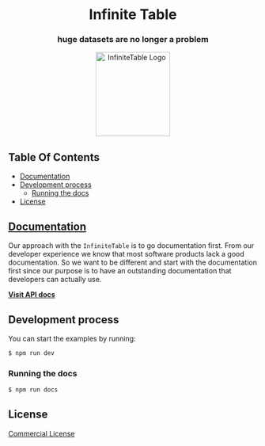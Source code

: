 
<div align="center">

<h1>
<b>Infinite Table</b>
</h1>
<h3> huge datasets are no longer a problem</h3>
  <a href="https://infinite-table.com">
    <img width="150px" height="170px" alt="InfiniteTable Logo" src="https://infinite-table.com/logo-infinite.svg">
  </a>

</div>

## Table Of Contents

<!-- START doctoc generated TOC please keep comment here to allow auto update -->
<!-- DON'T EDIT THIS SECTION, INSTEAD RE-RUN doctoc TO UPDATE -->

- [Documentation](#documentation)
- [Development process](#development-process)
  - [Running the docs](#running-the-docs)
- [License](#license)

<!-- END doctoc generated TOC please keep comment here to allow auto update -->

## [Documentation](https://infinite-table.com/docs)

Our approach with the `InfiniteTable` is to go documentation first. From our developer experience we know that most software products lack a good documentation. So we want to be different and start with the documentation first since our purpose is to have an outstanding documentation that developers can actually use.

**[Visit API docs](https://infinite-table.com/docs)**

## Development process

You can start the examples by running:

```sh
$ npm run dev
```

### Running the docs

```sh
$ npm run docs
```
<!-- 
### HTML Element classNames

- The table has the `ITable` className, and all HTML elements are prefixed with that.

- All meaningful table parts (table row, header, cell) keep capitalized names, for example:

  - `ITableRow`
  - `ITableHeader`
  - `ITableCell` - all cells, both in body and in header
  - `ITableHeaderCell` - cells in header
  - `ITableColumnCell` - cells in body rows

- Other HTML elements, which are nested inside those table parts, will be prefixed with the table part where they are nested, followed by `_`. Example:

  - `ITableCell_content`

### CSS variables

There are 2 kinds of variables:

- top-level
- component specific

All CSS variables meant primarily to be applied to a specific css property, will end up with `__<property-name>`, like this:

- `--it__border-radius`

#### CSS top-level variables

Those are prefixed with `at-`. Examples:

- `--it-font-size-0`
- `--it-space-0`
- `--it-space-1`
- `--it-color-....`

The ones meant primarily for a CSS property name will end with `__<property-name>`, like this:

- `--it__border-radius` -->


## License 

[Commercial License](https://github.com/infinite-table/react-table/blob/master/source/LICENSE.md)